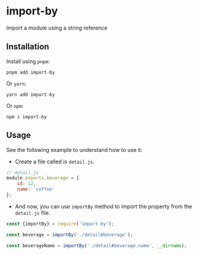 # import-by

Import a module using a string reference

## Installation

Install using `pnpm`:
```shell
pnpm add import-by
```

Or `yarn`:
```shell
yarn add import-by
```

Or `npm`:
```shell
npm i import-by
```

## Usage

See the following example to understand how to use it:

- Create a file called is `detail.js`.
```js
// detail.js
module.exports.beverage = {
    id: 12,
    name: 'coffee'
};
```

- And now, you can use `importBy` method to import the property from the `detail.js` file.
```js
const {importBy} = require('import-by');

const beverage = importBy('./detail#beverage');

const beverageName = importBy('./detail#beverage.name', __dirname);
```

